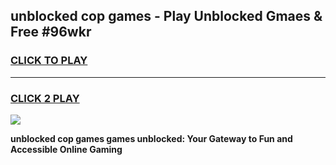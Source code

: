 
## unblocked cop games - Play Unblocked Gmaes & Free #96wkr
<h3>
<a href="https://news.freeplayer.one?title=unblocked_cop_games&ref=24F">CLICK TO PLAY</a></h3>
<hr>

<h3>
<a href="https://news.freeplayer.one?title=unblocked_cop_games&ref=24F">CLICK 2 PLAY</a>
  
</h3>

<a href="https://news.freeplayer.one?title=unblocked_cop_games&ref=24F/"><img src="https://clearcache.store/games.png"></a>


**unblocked cop games games unblocked: Your Gateway to Fun and Accessible Online Gaming**
